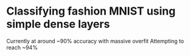 # Classifying fashion MNIST using simple dense layers

Currently at around ~90% accuracy with massive overfit
Attempting to reach ~94%
